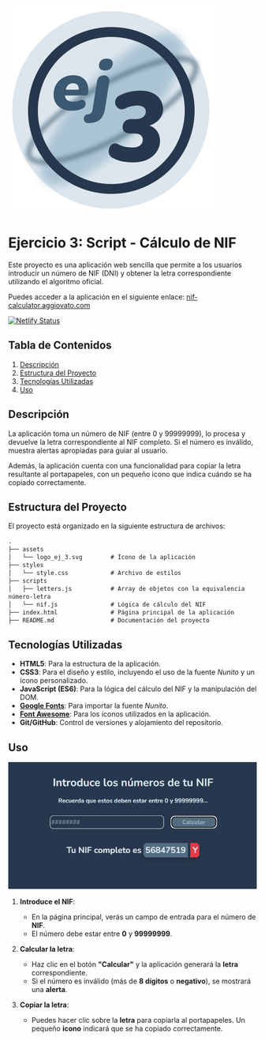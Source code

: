 ![Logo de la aplicación](./assets/logo_ej_3.svg)

# Ejercicio 3: Script - Cálculo de NIF 

Este proyecto es una aplicación web sencilla que permite a los usuarios introducir un número de NIF (DNI) y obtener la letra correspondiente utilizando el algoritmo oficial.

Puedes acceder a la aplicación en el siguiente enlace:
[nif-calculator.aggiovato.com]([https://nif-calculator.aggiovato.com](https://6701d8bd3db01900080a2dd4--nif-calculator.netlify.app/))

[![Netlify Status](https://api.netlify.com/api/v1/badges/c0d993ca-80b8-4876-80c5-2a87f2031dba/deploy-status)](https://app.netlify.com/sites/nif-calculator/deploys)


## Tabla de Contenidos

1. [Descripción](#descripción)
2. [Estructura del Proyecto](#estructura-del-proyecto)
3. [Tecnologías Utilizadas](#tecnologías-utilizadas)
4. [Uso](#uso)

## Descripción

La aplicación toma un número de NIF (entre 0 y 99999999), lo procesa y devuelve la letra correspondiente al NIF completo. Si el número es inválido, muestra alertas apropiadas para guiar al usuario.

Además, la aplicación cuenta con una funcionalidad para copiar la letra resultante al portapapeles, con un pequeño icono que indica cuándo se ha copiado correctamente.

## Estructura del Proyecto

El proyecto está organizado en la siguiente estructura de archivos:

```plaintext
.
├── assets
│   └── logo_ej_3.svg        # Ícono de la aplicación
├── styles
│   └── style.css            # Archivo de estilos
├── scripts
│   ├── letters.js           # Array de objetos con la equivalencia número-letra
│   └── nif.js               # Lógica de cálculo del NIF
├── index.html               # Página principal de la aplicación
├── README.md                # Documentación del proyecto
```

## Tecnologías Utilizadas

- **HTML5**: Para la estructura de la aplicación.
- **CSS3**: Para el diseño y estilo, incluyendo el uso de la fuente _Nunito_ y un ícono personalizado.
- **JavaScript (ES6)**: Para la lógica del cálculo del NIF y la manipulación del DOM.
- **[Google Fonts](https://fonts.google.com/)**: Para importar la fuente _Nunito_.
- **[Font Awesome](https://fontawesome.com/)**: Para los íconos utilizados en la aplicación.
- **Git/GitHub**: Control de versiones y alojamiento del repositorio.

## Uso

![Preview de la web-app](./assets/image.png)


1. **Introduce el NIF**:

   - En la página principal, verás un campo de entrada para el número de **NIF**.
   - El número debe estar entre **0** y **99999999**.

2. **Calcular la letra**:

   - Haz clic en el botón **"Calcular"** y la aplicación generará la **letra** correspondiente.
   - Si el número es inválido (más de **8 dígitos** o **negativo**), se mostrará una **alerta**.

3. **Copiar la letra**:
   - Puedes hacer clic sobre la **letra** para copiarla al portapapeles. Un pequeño **icono** indicará que se ha copiado correctamente.
